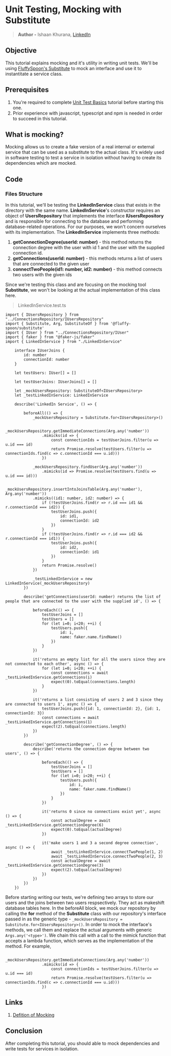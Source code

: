 # Unit Testing, Mocking with Substitute
> **Author -** Ishaan Khurana, [LinkedIn](https://www.linkedin.com/in/ishaan-khurana-46968679/)

## Objective
This tutorial explains mocking and it's utility in writing unit tests. We'll be using [FluffySpoon's Substitute](https://github.com/ffMathy/FluffySpoon.JavaScript.Testing.Faking)
to mock an interface and use it to instantitate a service class.

## Prerequisites
1. You're required to complete [Unit Test Basics](https://github.com/scalable-web-systems/unit-testing-basics) tutorial before starting this one.
2. Prior experience with javascript, typescript and npm is needed in order to succeed in this tutorial.

## What is mocking?
Mocking allows us to create a fake version of a real internal or external service that can be used as a substitute to the actual class. It's widely used in software testing to test a service in isolation without having to create its dependencies which are mocked.

## Code

### Files Structure
In this tutorial, we'll be testing the **LinkedInService** class that exists in the directory with the same name. **LinkedInService**'s constructor requires an object of **UsersRepository** that implements the interface **IUsersRepository** and is responsible for connecting to the database and performing database-related operations. For our purposes, we won't concern ourselves with its implementation. The **LinkedInService** implements three methods:
1. **getConnectionDegree(userId: number)**  - this method returns the connection degree with the user with id 1 and the user with the supplied connection id.
2. **getConnections(userId: number)** - this methods returns a list of users that are connected to the given user
3. **connectTwoPeople(id1: number, id2: number)** - this method connects two users with the given ids

Since we're testing this class and are focusing on the mocking tool **Substitute**, we won't be looking at the actual implementation of this class here.

> LinkedInService.test.ts

```
import { IUsersRepository } from "../ConnectionsRepository/IUsersRepository"
import { Substitute, Arg, SubstituteOf } from '@fluffy-spoon/substitute'
import { IUser } from "../ConnectionsRepository/IUser"
import { faker } from "@faker-js/faker"
import { LinkedInService } from "./LinkedInService"

    interface IUserJoins {
        id: number
        connectionId: number
    }

    let testUsers: IUser[] = []

    let testUserJoins: IUserJoins[] = []

    let _mockUsersRepository: SubstituteOf<IUsersRepository>
    let _testLinkedInService: LinkedInService

    describe('LinkedIn Service', () => {

        beforeAll(() => {
            _mockUsersRepository = Substitute.for<IUsersRepository>()

            _mockUsersRepository.getImmediateConnections(Arg.any('number'))
                .mimicks(id => {
                    const connectionIds = testUserJoins.filter(u => u.id === id)
                    return Promise.resolve(testUsers.filter(u => connectionIds.find(c => c.connectionId === u.id)))
                })

            _mockUsersRepository.findUser(Arg.any('number'))
                .mimicks(id => Promise.resolve(testUsers.find(u => u.id === id)))

            _mockUsersRepository.insertIntoJoinsTable(Arg.any('number'), Arg.any('number'))
            .mimicks((id1: number, id2: number) => {
                if (!testUserJoins.find(r => r.id === id1 && r.connectionId === id2)) {
                    testUserJoins.push({
                        id: id1,
                        connectionId: id2
                    })
                }
                if (!testUserJoins.find(r => r.id === id2 && r.connectionId === id1)) {
                    testUserJoins.push({
                        id: id2,
                        connectionId: id1
                    })
                }
                return Promise.resolve()
            })

            _testLinkedInService = new LinkedInService(_mockUsersRepository)
        })

        describe('getConnections(userId: number) returns the list of people that are connected to the user with the supplied id', () => {

            beforeEach(() => {
                testUserJoins = []
                testUsers = []
                for (let i=0; i<20; ++i) {
                    testUsers.push({
                        id: i,
                        name: faker.name.findName()
                    })
                }
            })

            it('returns an empty list for all the users since they are not connected to each other', async () => {
                for (let i=0; i<20; ++i) {
                    const connections = await _testLinkedInService.getConnections(i)
                    expect(0).toEqual(connections.length)
                }
            })

            it('returns a list consisting of users 2 and 3 since they are connected to users 1', async () => {
                testUserJoins.push({id: 1, connectionId: 2}, {id: 1, connectionId: 3})
                const connections = await _testLinkedInService.getConnections(1)
                expect(2).toEqual(connections.length)
            })
        })

        describe('getConnectionDegree', () => {
            describe('returns the connection degree between two users', () => {
                
                beforeEach(() => {
                    testUserJoins = []
                    testUsers = []
                    for (let i=0; i<20; ++i) {
                        testUsers.push({
                            id: i,
                            name: faker.name.findName()
                        })
                    }
                })

                it('returns 0 since no connections exist yet', async () => {
                    const actualDegree = await _testLinkedInService.getConnectionDegree(6)
                    expect(0).toEqual(actualDegree)
                })

                it('make users 1 and 3 a second degree connection', async () => {
                    await _testLinkedInService.connectTwoPeople(1, 2)
                    await _testLinkedInService.connectTwoPeople(2, 3)
                    const actualDegree = await _testLinkedInService.getConnectionDegree(3)
                    expect(2).toEqual(actualDegree)
                })
            })
        })
    })
```

Before starting writing our tests, we're defining two arrays to store our users and the joins between two users respsectively. They act as makeshift database tables here. In the beforeAll block, we mock our repository by calling the **for** method of the **Substitute** class with our repository's interface passed in as the generic type -  `_mockUsersRepository = Substitute.for<IUsersRepository>()`. In order to mock the interface's methods, we call them and replace the actual arguments with generic `Args.any('<type>')`. We chain this call with a call to the mimick function that accepts a lambda function, which serves as the implementation of the method. For example, 

```
            _mockUsersRepository.getImmediateConnections(Arg.any('number'))
                .mimicks(id => {
                    const connectionIds = testUserJoins.filter(u => u.id === id)
                    return Promise.resolve(testUsers.filter(u => connectionIds.find(c => c.connectionId === u.id)))
                })
```



## Links
1. [Defition of Mocking](https://circleci.com/blog/how-to-test-software-part-i-mocking-stubbing-and-contract-testing/)

## Conclusion
After completing this tutorial, you should able to mock dependencies and write tests for services in isolation.
